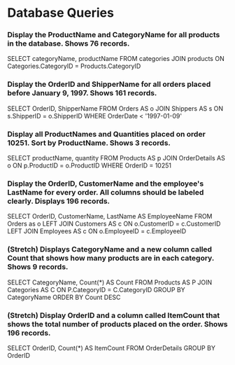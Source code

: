 # Database Queries

### Display the ProductName and CategoryName for all products in the database. Shows 76 records.

SELECT categoryName, productName
FROM categories
JOIN products
ON Categories.CategoryID = Products.CategoryID


### Display the OrderID and ShipperName for all orders placed before January 9, 1997. Shows 161 records.

SELECT OrderID, ShipperName
FROM Orders AS o
JOIN Shippers AS s
ON s.ShipperID = o.ShipperID
WHERE OrderDate < '1997-01-09'

### Display all ProductNames and Quantities placed on order 10251. Sort by ProductName. Shows 3 records.

SELECT productName, quantity
FROM Products AS p
JOIN OrderDetails AS o
ON p.ProductID = o.ProductID
WHERE OrderID = 10251

### Display the OrderID, CustomerName and the employee's LastName for every order. All columns should be labeled clearly. Displays 196 records.

SELECT OrderID, CustomerName, LastName AS EmployeeName
FROM Orders as o
LEFT JOIN Customers AS c ON o.CustomerID = c.CustomerID
LEFT JOIN Employees AS c ON o.EmployeeID = c.EmployeeID

### (Stretch)  Displays CategoryName and a new column called Count that shows how many products are in each category. Shows 9 records.

SELECT CategoryName, Count(*) AS Count
FROM Products AS P
JOIN Categories AS C
ON P.CategoryID = C.CategoryID
GROUP BY CategoryName
ORDER BY Count DESC

### (Stretch) Display OrderID and a  column called ItemCount that shows the total number of products placed on the order. Shows 196 records. 

SELECT OrderID, Count(*) AS ItemCount
FROM OrderDetails
GROUP BY OrderID 